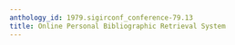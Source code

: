 ```yaml
---
anthology_id: 1979.sigirconf_conference-79.13
title: Online Personal Bibliographic Retrieval System
---
```

